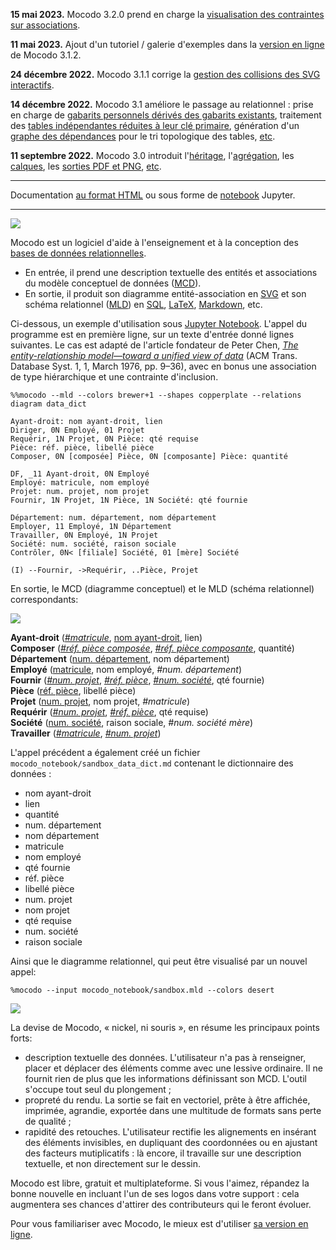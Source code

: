 **15 mai 2023.** Mocodo 3.2.0 prend en charge la [visualisation des contraintes sur associations](https://rawgit.com/laowantong/mocodo/master/doc/fr_refman.html#Visualisation-des-contraintes-sur-les-associations).

**11 mai 2023.** Ajout d'un tutoriel / galerie d'exemples dans la [version en ligne](https://www.mocodo.net) de Mocodo 3.1.2.

**24 décembre 2022.** Mocodo 3.1.1 corrige la [gestion des collisions des SVG interactifs](https://rawgit.com/laowantong/mocodo/master/doc/fr_refman.html#Éviter-qu'une-interaction-sur-un-SVG-ne-s'applique-à-un-autre).

**14 décembre 2022.** Mocodo 3.1 améliore le passage au relationnel : prise en charge de [gabarits personnels dérivés des gabarits existants](https://rawgit.com/laowantong/mocodo/master/doc/fr_refman.html#Dérivation-de-gabarits), traitement des [tables indépendantes réduites à leur clé primaire](https://rawgit.com/laowantong/mocodo/master/doc/fr_refman.html#Suppression-des-tables-indépendantes-réduites-à-leur-clé-primaire), génération d'un [graphe des dépendances](https://rawgit.com/laowantong/mocodo/master/doc/fr_refman.html#Graphe-des-dépendances) pour le tri topologique des tables, [etc](https://github.com/laowantong/mocodo/releases/tag/3.1.0).

**11 septembre 2022.** Mocodo 3.0 introduit l'[héritage](https://rawgit.com/laowantong/mocodo/master/doc/fr_refman.html#Héritage-(ou-spécialisation)), l'[agrégation](https://rawgit.com/laowantong/mocodo/master/doc/fr_refman.html#Agrégation-(ou-pseudo-entité)), les [calques](https://rawgit.com/laowantong/mocodo/master/doc/fr_refman.html#Héritage-(ou-spécialisation)), les [sorties PDF et PNG](https://rawgit.com/laowantong/mocodo/master/doc/fr_refman.html#Héritage-(ou-spécialisation)), [etc](https://github.com/laowantong/mocodo/releases/tag/3.0).

------

Documentation [au format HTML](https://rawgit.com/laowantong/mocodo/master/doc/fr_refman.html) ou sous forme de [notebook](doc/fr_refman.ipynb) Jupyter.

----

![](https://cdn.rawgit.com/laowantong/mocodo/master/logos/banner.svg)

Mocodo est un logiciel d'aide à l'enseignement et à la conception des [bases de données relationnelles](https://fr.wikipedia.org/wiki/Base_de_données_relationnelle).

- En entrée, il prend une description textuelle des entités et associations du modèle conceptuel de données ([MCD](https://fr.wikipedia.org/wiki/Modèle_entité-association)).
- En sortie, il produit son diagramme entité-association en [SVG](https://fr.wikipedia.org/wiki/Scalable_Vector_Graphics) et son schéma relationnel ([MLD](
https://fr.wikipedia.org/wiki/Merise_%28informatique%29#MLD_:_mod.C3.A8le_logique_des_donn.C3.A9es)) en [SQL](https://fr.wikipedia.org/wiki/Structured_Query_Language), [LaTeX](https://fr.wikipedia.org/wiki/LaTeX), [Markdown](https://fr.wikipedia.org/wiki/Markdown), etc.

Ci-dessous, un exemple d'utilisation sous [Jupyter Notebook](https://jupyter.org). L'appel du programme est en première ligne, sur un texte d'entrée donné lignes suivantes. Le cas est adapté de l'article fondateur de Peter Chen, [_The entity-relationship model—toward a unified view of data_](https://doi.org/10.1145/320434.320440) (ACM Trans. Database Syst. 1, 1, March 1976, pp. 9–36), avec en bonus une association de type hiérarchique et une contrainte d'inclusion.

```
%%mocodo --mld --colors brewer+1 --shapes copperplate --relations diagram data_dict

Ayant-droit: nom ayant-droit, lien
Diriger, 0N Employé, 01 Projet
Requérir, 1N Projet, 0N Pièce: qté requise
Pièce: réf. pièce, libellé pièce
Composer, 0N [composée] Pièce, 0N [composante] Pièce: quantité

DF, _11 Ayant-droit, 0N Employé
Employé: matricule, nom employé
Projet: num. projet, nom projet
Fournir, 1N Projet, 1N Pièce, 1N Société: qté fournie

Département: num. département, nom département
Employer, 11 Employé, 1N Département
Travailler, 0N Employé, 1N Projet
Société: num. société, raison sociale
Contrôler, 0N< [filiale] Société, 01 [mère] Société

(I) --Fournir, ->Requérir, ..Pièce, Projet
```

En sortie, le MCD (diagramme conceptuel) et le MLD (schéma relationnel) correspondants:

![](https://cdn.rawgit.com/laowantong/mocodo/master/doc/readme_1.png)

**Ayant-droit** (<ins>_#matricule_</ins>, <ins>nom ayant-droit</ins>, lien)<br>
**Composer** (<ins>_#réf. pièce composée_</ins>, <ins>_#réf. pièce composante_</ins>, quantité)<br>
**Département** (<ins>num. département</ins>, nom département)<br>
**Employé** (<ins>matricule</ins>, nom employé, _#num. département_)<br>
**Fournir** (<ins>_#num. projet_</ins>, <ins>_#réf. pièce_</ins>, <ins>_#num. société_</ins>, qté fournie)<br>
**Pièce** (<ins>réf. pièce</ins>, libellé pièce)<br>
**Projet** (<ins>num. projet</ins>, nom projet, _#matricule_)<br>
**Requérir** (<ins>_#num. projet_</ins>, <ins>_#réf. pièce_</ins>, qté requise)<br>
**Société** (<ins>num. société</ins>, raison sociale, _#num. société mère_)<br>
**Travailler** (<ins>_#matricule_</ins>, <ins>_#num. projet_</ins>)

L'appel précédent a également créé un fichier `mocodo_notebook/sandbox_data_dict.md` contenant le dictionnaire des données :

- nom ayant-droit
- lien
- quantité
- num. département
- nom département
- matricule
- nom employé
- qté fournie
- réf. pièce
- libellé pièce
- num. projet
- nom projet
- qté requise
- num. société
- raison sociale

Ainsi que le diagramme relationnel, qui peut être visualisé par un nouvel appel:

```
%mocodo --input mocodo_notebook/sandbox.mld --colors desert
```

![](https://cdn.rawgit.com/laowantong/mocodo/master/doc/readme_2.png)

La devise de Mocodo, « nickel, ni souris », en résume les principaux points forts:

- description textuelle des données. L'utilisateur n'a pas à renseigner, placer et déplacer des éléments comme avec une lessive ordinaire. Il ne fournit rien de plus que les informations définissant son MCD. L'outil s'occupe tout seul du plongement ;
- propreté du rendu. La sortie se fait en vectoriel, prête à être affichée, imprimée, agrandie, exportée dans une multitude de formats sans perte de qualité ;
- rapidité des retouches. L'utilisateur rectifie les alignements en insérant des éléments invisibles, en dupliquant des coordonnées ou en ajustant des facteurs mutiplicatifs : là encore, il travaille sur une description textuelle, et non directement sur le dessin.

Mocodo est libre, gratuit et multiplateforme. Si vous l'aimez, répandez la bonne nouvelle en incluant l'un de ses logos dans votre support : cela augmentera ses chances d'attirer des contributeurs qui le feront évoluer.

Pour vous familiariser avec Mocodo, le mieux est d'utiliser [sa version en ligne](https://www.mocodo.net).
